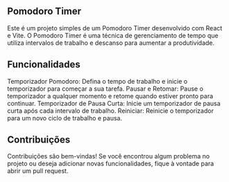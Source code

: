 ## Pomodoro Timer
Este é um projeto simples de um Pomodoro Timer desenvolvido com React e Vite. O Pomodoro Timer é uma técnica de gerenciamento de tempo que utiliza intervalos de trabalho e descanso para aumentar a produtividade.

## Funcionalidades
Temporizador Pomodoro: Defina o tempo de trabalho e inicie o temporizador para começar a sua tarefa.
Pausar e Retomar: Pause o temporizador a qualquer momento e retome quando estiver pronto para continuar.
Temporizador de Pausa Curta: Inicie um temporizador de pausa curta após cada intervalo de trabalho.
Reiniciar: Reinicie o temporizador para um novo ciclo de trabalho e pausa.

## Contribuições
Contribuições são bem-vindas! Se você encontrou algum problema no projeto ou deseja adicionar novas funcionalidades, fique à vontade para abrir um pull request.
